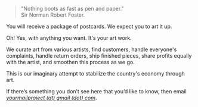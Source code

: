 > "Nothing boots as fast as pen and paper."  
> Sir Norman Robert Foster.

You will receive a package of postcards. We expect you to art it up.

Oh! Yes, with anything you want. It's your art work.

We curate art from various artists, find customers, handle everyone's complaints, handle return orders, ship finished pieces, share profits equally with the artist, and smoothen this process as we go.

This is our imaginary attempt to stabilize the country's economy through art.

If there’s something you don’t see here that you’d like to know, then email  
[_yourmailproject (at) gmail (dot) com_](mailto:yourmailproject@gmail.com).

